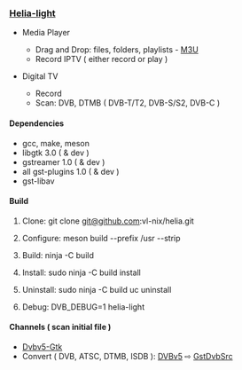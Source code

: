 ### [Helia-light](https://github.com/vl-nix/helia)

* Media Player
  * Drag and Drop: files, folders, playlists - [M3U](https://en.wikipedia.org/wiki/M3U)
  * Record IPTV ( either record or play )

* Digital TV
  * Record
  * Scan: DVB, DTMB ( DVB-T/T2, DVB-S/S2, DVB-C )

#### Dependencies

* gcc, make, meson
* libgtk 3.0 ( & dev )
* gstreamer 1.0 ( & dev )
* all gst-plugins 1.0 ( & dev )
* gst-libav

#### Build

1. Clone: git clone git@github.com:vl-nix/helia.git

2. Configure: meson build --prefix /usr --strip

3. Build: ninja -C build

4. Install: sudo ninja -C build install

5. Uninstall: sudo ninja -C build uc uninstall

6. Debug: DVB_DEBUG=1 helia-light

#### Channels ( scan initial file )

* [Dvbv5-Gtk](https://github.com/vl-nix/dvbv5-gtk)
* Convert ( DVB, ATSC, DTMB, ISDB ): [DVBv5](https://www.linuxtv.org/docs/libdvbv5/index.html) ⇨ [GstDvbSrc](https://gstreamer.freedesktop.org/documentation/dvb/dvbsrc.html#dvbsrc)


